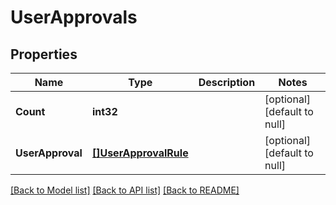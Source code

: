 # UserApprovals

## Properties
Name | Type | Description | Notes
------------ | ------------- | ------------- | -------------
**Count** | **int32** |  | [optional] [default to null]
**UserApproval** | [**[]UserApprovalRule**](userApprovalRule.md) |  | [optional] [default to null]

[[Back to Model list]](../README.md#documentation-for-models) [[Back to API list]](../README.md#documentation-for-api-endpoints) [[Back to README]](../README.md)


